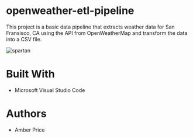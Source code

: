 # openweather-etl-pipeline
This project is a basic data pipeline that extracts weather data for San Fransisco, CA using the API from OpenWeatherMap and transform the data into a CSV file.

![spartan](https://i.ibb.co/2584H09/spartans.png)

# Built With
* Microsoft Visual Studio Code
# Authors
* Amber Price
